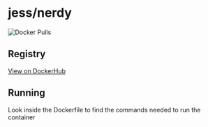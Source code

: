 # jess/nerdy

![Docker Pulls](https://img.shields.io/docker/pulls/jess/nerdy)



## Registry

[View on DockerHub](https://hub.docker.com/r/jess/nerdy)

## Running

Look inside the Dockerfile to find the commands needed to run the container
